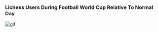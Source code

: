 ### Lichess Users During Football World Cup Relative To Normal Day  

![gif](https://github.com/michael1241/wclichess/blob/main/img/output.gif)
